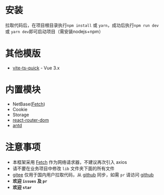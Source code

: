# 安装
拉取代码后，在项目根目录执行`npm install` 或 `yarn`，成功后执行`npm run dev` 或 `yarn dev`即可启动项目（需安装nodejs+npm）

# 其他模版
- [vite-ts-quick](https://gitee.com/phcs/vite-ts-quick) - Vue 3.x

# 内置模块
* NetBase([Fetch](https://developer.mozilla.org/zh-CN/docs/Web/API/Fetch_API/Using_Fetch))
* Cookie
* Storage
* [react-router-dom](https://reactrouter.com/web/guides/quick-start)
* [antd](https://ant.design/docs/react/introduce-cn)

# 注意事项
* 本框架采用 [Fetch](https://developer.mozilla.org/zh-CN/docs/Web/API/Fetch_API/Using_Fetch) 作为网络请求器，不建议再次引入 axios
* 请不要在业务项目中修改 `lib` 文件夹下面的所有文件
* [gitee](https://gitee.com/phcs/vite-reeact-quick) 仅用于国内用户拉取代码，从 [github](https://github.com/pohunchn/vite-react-quick) 同步，如需 `pr` 请访问 [github](https://github.com/pohunchn/vite-react-quick)
* **欢迎 `issues` 及 `pr`**
* **欢迎 `star`**
